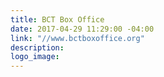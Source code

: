 ```yaml
---
title: BCT Box Office
date: 2017-04-29 11:29:00 -04:00
link: "//www.bctboxoffice.org"
description: 
logo_image: 
---
```


